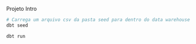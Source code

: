 Projeto Intro

```bash
# Carrega um arquivo csv da pasta seed para dentro do data warehouse
dbt seed

dbt run
```
